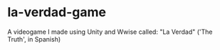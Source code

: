 # la-verdad-game
A videogame I made using Unity and Wwise called: "La Verdad" ('The Truth', in Spanish)
